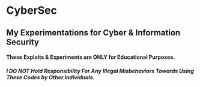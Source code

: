 # CyberSec
## My Experimentations for Cyber &amp; Information Security

#### These Exploits & Experiments are ONLY for Educational Purposes.

##### I DO NOT Hold Responsibility For Any Illegal Misbehaviors Towards Using These Codes by Other Individuals.
